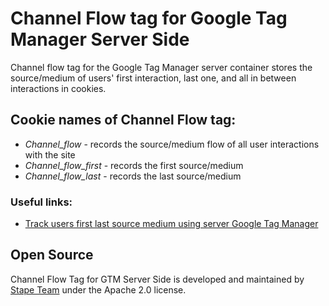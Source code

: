 # Channel Flow tag for Google Tag Manager Server Side

Channel flow tag for the Google Tag Manager server container stores the source/medium of users' first interaction, last one, and all in between interactions in cookies.

## Cookie names of Channel Flow tag:

- *Channel_flow* - records the source/medium flow of all user interactions with the site
- *Channel_flow_first* - records the first source/medium
- *Channel_flow_last* - records the last source/medium

### Useful links:
- [Track users first last source medium using server Google Tag Manager](https://stape.io/blog/track-users-first-last-source-medium-using-server-google-tag-manager)


## Open Source

Channel Flow Tag for GTM Server Side is developed and maintained by [Stape Team](https://stape.io/) under the Apache 2.0 license.
